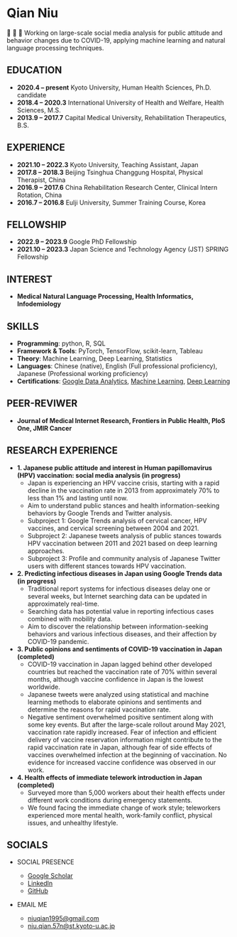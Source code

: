 # Qian Niu

:hear_no_evil: :speak_no_evil: :see_no_evil: Working on large-scale social media analysis for public attitude and behavior changes due to COVID-19, applying machine learning and natural language processing techniques. 

## EDUCATION

- **2020.4 – present** 
  Kyoto University, Human Health Sciences, Ph.D. candidate
- **2018.4 – 2020.3**
  International University of Health and Welfare, Health Sciences, M.S.
- **2013.9 – 2017.7**
  Capital Medical University, Rehabilitation Therapeutics, B.S.


## EXPERIENCE

- **2021.10 – 2022.3**
  Kyoto University, Teaching Assistant, Japan
- **2017.8 – 2018.3**
	Beijing Tsinghua Changgung Hospital, Physical Therapist, China
- **2016.9 – 2017.6**
	China Rehabilitation Research Center, Clinical Intern Rotation, China
- **2016.7 – 2016.8**
	Eulji University, Summer Training Course, Korea

## FELLOWSHIP

- **2022.9 – 2023.9**
	Google PhD Fellowship
- **2021.10 – 2023.3**
	Japan Science and Technology Agency (JST) SPRING Fellowship

## INTEREST
- **Medical Natural Language Processing, Health Informatics, Infodemiology**

## SKILLS

- **Programming**: python, R, SQL
- **Framework & Tools**: PyTorch, TensorFlow, scikit-learn, Tableau
- **Theory**: Machine Learning, Deep Learning, Statistics
- **Languages**: Chinese (native), English (Full professional proficiency), Japanese (Professional working proficiency)
- **Certifications**: [Google Data Analytics](https://www.coursera.org/account/accomplishments/specialization/certificate/GAFSRZ3PZAXZ), [Machine Learning](https://www.coursera.org/account/accomplishments/specialization/certificate/J86Z4M2KDZQT), [Deep Learning](https://www.coursera.org/account/accomplishments/specialization/certificate/NKS6HPJ2PMH5)

## PEER-REVIWER
- **Journal of Medical Internet Research, Frontiers in Public Health, PloS One, JMIR Cancer**

## RESEARCH EXPERIENCE

- **1.	Japanese public attitude and interest in Human papillomavirus (HPV) vaccination: social media analysis (in progress)**
    - Japan is experiencing an HPV vaccine crisis, starting with a rapid decline in the vaccination rate in 2013 from approximately 70% to less than 1% and lasting until now.
    - Aim to understand public stances and health information-seeking behaviors by Google Trends and Twitter analysis.
    - Subproject 1: Google Trends analysis of cervical cancer, HPV vaccines, and cervical screening between 2004 and 2021.
    - Subproject 2: Japanese tweets analysis of public stances towards HPV vaccination between 2011 and 2021 based on deep learning approaches. 
    - Subproject 3: Profile and community analysis of Japanese Twitter users with different stances towards HPV vaccination.
- **2.	Predicting infectious diseases in Japan using Google Trends data (in progress)**
    - Traditional report systems for infectious diseases delay one or several weeks, but Internet searching data can be updated in approximately real-time. 
    - Searching data has potential value in reporting infectious cases combined with mobility data.
    - Aim to discover the relationship between information-seeking behaviors and various infectious diseases, and their affection by COVID-19 pandemic.
- **3.	Public opinions and sentiments of COVID-19 vaccination in Japan (completed)**
    - COVID-19 vaccination in Japan lagged behind other developed countries but reached the vaccination rate of 70% within several months, although vaccine confidence in Japan is the lowest worldwide.
    - Japanese tweets were analyzed using statistical and machine learning methods to elaborate opinions and sentiments and determine the reasons for rapid vaccination rate.
    - Negative sentiment overwhelmed positive sentiment along with some key events. But after the large-scale rollout around May 2021, vaccination rate rapidly increased. Fear of infection and efficient delivery of vaccine reservation information might contribute to the rapid vaccination rate in Japan, although fear of side effects of vaccines overwhelmed infection at the beginning of vaccination. No evidence for increased vaccine confidence was observed in our work. 
- **4.	Health effects of immediate telework introduction in Japan (completed)**
    - Surveyed more than 5,000 workers about their health effects under different work conditions during emergency statements.
    - We found facing the immediate change of work style; teleworkers experienced more mental health, work-family conflict, physical issues, and unhealthy lifestyle.


## SOCIALS

- SOCIAL PRESENCE
  - [Google Scholar](https://scholar.google.com/citations?user=9zWQKgYAAAAJ&hl=en&authuser=1)
  - [LinkedIn](https://www.linkedin.com/in/qian-niu-9b45661a1/)
  - [GitHub](https://github.com/Qiana95)

- EMAIL ME
  - [niuqian1995@gmail.com](mailto:niuqian1995@gmail.com)
  - [niu.qian.57n@st.kyoto-u.ac.jp](mailto:niu.qian.57n@st.kyoto-u.ac.jp)
